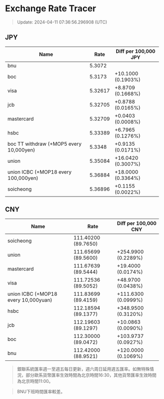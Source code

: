 # Exchange Rate Tracer

> Update: 2024-04-11 07:36:56.296908 (UTC)

## JPY

| Name                                    |    Rate | Diff per 100,000 JPY   |
|-----------------------------------------|---------|------------------------|
| bnu                                     | 5.3072  |                        |
| boc                                     | 5.3173  | +10.1000 (0.1903%)     |
| visa                                    | 5.32617 | +8.8709 (0.1668%)      |
| jcb                                     | 5.32705 | +0.8788 (0.0165%)      |
| mastercard                              | 5.32709 | +0.0403 (0.0008%)      |
| hsbc                                    | 5.33389 | +6.7965 (0.1276%)      |
| boc TT withdraw (+MOP5 every 10,000yen) | 5.3348  | +0.9135 (0.0171%)      |
| union                                   | 5.35084 | +16.0420 (0.3007%)     |
| union ICBC (+MOP18 every 100,000yen)    | 5.36884 | +18.0000 (0.3364%)     |
| soicheong                               | 5.36896 | +0.1155 (0.0022%)      |

## CNY

| Name                                 | Rate                | Diff per 100,000 CNY   |
|--------------------------------------|---------------------|------------------------|
| soicheong                            | 111.40200	(89.7650) |                        |
| union                                | 111.65699	(89.5600) | +254.9900 (0.2289%)    |
| mastercard                           | 111.67639	(89.5444) | +19.4000 (0.0174%)     |
| visa                                 | 111.72536	(89.5052) | +48.9700 (0.0438%)     |
| union ICBC (+MOP18 every 10,000yuan) | 111.83699	(89.4159) | +111.6300 (0.0999%)    |
| hsbc                                 | 112.18594	(89.1377) | +348.9500 (0.3120%)    |
| jcb                                  | 112.19603	(89.1297) | +10.0863 (0.0090%)     |
| boc                                  | 112.30000	(89.0472) | +103.9737 (0.0927%)    |
| bnu                                  | 112.42000	(88.9521) | +120.0000 (0.1069%)    |


> 銀聯系統匯率週一至週五每日更新，週六周日延用週五匯率。如無特殊情況，部分歐系貨幣匯率生效時間為北京時間16:30，其他貨幣匯率生效時間為北京時間11:00。

> BNU下班時間匯率較差。

